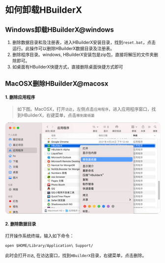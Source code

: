 # 如何卸载HBuilderX

<!--
keyword: uninstall,卸载
-->

## Windows卸载HBuilderX@windows

1. 删除数据目录和及注册表，进入HBuilderX安装目录，找到`reset.bat`，点击运行。此操作可以删除HBuilderX数据目录及注册表。
2. 删除程序目录。windows, HBuilderX安装包是zip包，直接将解压的文件夹删除即可。
3. 如桌面有HBuilderX快捷方式，直接删除桌面快捷方式即可

## MacOSX删除HBuilderX@macosx

#### 1. 删除应用程序

> 如下图。MacOSX，打开`访达`，左侧点击`应用程序`，进入应用程序窗口，找到HBuilderX，右键菜单，点击`移到废纸篓`

<img src="/static/snapshots/mac_uninstall.png" style="zoom: 50%; border:1px solid #eee; border-radius: 20px;" />

#### 2. 删除数据目录

打开操作系统终端，输入如下命令：

```
open $HOME/Library/Application\ Support/
```

此时会打开`访达`, 在访达窗口，找到`HBuilderX`目录，右键菜单，点击删除。
